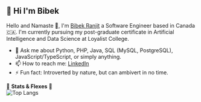 ##  👋 Hi I'm Bibek

<!--
**bibekranjit/bibekranjit** is a ✨ _special_ ✨ repository because its `README.md` (this file) appears on your GitHub profile.

Here are some ideas to get you started:

- 🔭 I’m currently working on ...
- 🌱 I’m currently learning ...
- 👯 I’m looking to collaborate on ...
- 🤔 I’m looking for help with ...
- 💬 Ask me about ...
- 📫 How to reach me: ...
- 😄 Pronouns: ...
- ⚡ Fun fact: ...  
-->

Hello and Namaste 🙏, I'm [Bibek Ranjit](https://www.linkedin.com/in/bibekranjit/) a Software Engineer based in Canada 🇨🇦. I'm currently pursuing my post-graduate certificate in Artificial Intelligence and Data Science at Loyalist College.  

- 💬 Ask me about Python, PHP, Java, SQL (MySQL, PostgreSQL), JavaScript/TypeScript, or simply anything.
- 📫 How to reach me: [LinkedIn](https://www.linkedin.com/in/bibekranjit/)
- ⚡ Fun fact: Introverted by nature, but can ambivert in no time.
  
🔻 **Stats & Flexes** 🔻  
![Top Langs](https://github-readme-stats.vercel.app/api/top-langs/?username=bibekranjit&layout=compact&theme=radical) 
